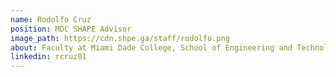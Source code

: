 ```yaml
---
name: Rodolfo Cruz
position: MDC SHAPE Advisor
image_path: https://cdn.shpe.ga/staff/rodolfo.png
about: Faculty at Miami Dade College, School of Engineering and Technology
linkedin: rcruz01
---
```

